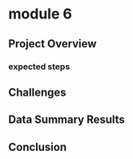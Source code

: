 # module 6

## Project Overview


### expected steps


## Challenges


## Data Summary Results

## Conclusion
